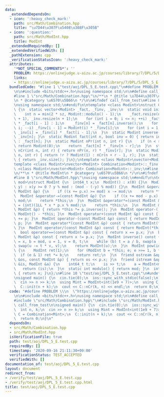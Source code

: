 ```yaml
---
data:
  _extendedDependsOn:
  - icon: ':heavy_check_mark:'
    path: src/Math/Combination.hpp
    title: "\u7D44\u307F\u5408\u308F\u305B"
  - icon: ':question:'
    path: src/Math/ModInt.hpp
    title: ModInt
  _extendedRequiredBy: []
  _extendedVerifiedWith: []
  _pathExtension: cpp
  _verificationStatusIcon: ':heavy_check_mark:'
  attributes:
    '*NOT_SPECIAL_COMMENTS*': ''
    PROBLEM: https://onlinejudge.u-aizu.ac.jp/courses/library/7/DPL/5/DPL_5_E
    links:
    - https://onlinejudge.u-aizu.ac.jp/courses/library/7/DPL/5/DPL_5_E
  bundledCode: "#line 1 \"test/aoj/DPL_5_E.test.cpp\"\n#define PROBLEM \\\n  \"https://onlinejudge.u-aizu.ac.jp/courses/library/7/DPL/5/DPL_5_E\"\
    \n\n#include <bits/stdc++.h>\nusing namespace std;\n\n#define call_from_test\n\
    #line 1 \"src/Math/Combination.hpp\"\n/**\n * @title \u7D44\u307F\u5408\u308F\u305B\
    \n * @category \u6570\u5B66\n */\n\n#ifndef call_from_test\n#line 8 \"src/Math/Combination.hpp\"\
    \nusing namespace std;\n#endif\n\ntemplate <class Modint>\nstruct Combination\
    \ {\n  static vector<Modint> _fact, _finv, _inv;\n  static void init(int sz) {\n\
    \    int n = min(2 * sz, Modint::modulo() - 1);\n    _fact.resize(n + 1), _finv.resize(n\
    \ + 1), _inv.resize(n + 1);\n    for (int i = 0; i <= n; ++i) _fact[i] = i ? Modint(i)\
    \ * _fact[i - 1] : 1;\n    _finv[n] = _fact[n].inverse();\n    for (int i = n;\
    \ i; --i) _finv[i - 1] = Modint(i) * _finv[i];\n    for (int i = 1; i <= n; ++i)\
    \ _inv[i] = _finv[i] * _fact[i - 1];\n  }\n  static Modint inverse(int n) { return\
    \ _inv[n]; }\n  static Modint fact(int n, bool inv = 0) { return inv ? _finv[n]\
    \ : _fact[n]; }\n  static Modint nPr(int n, int r) {\n    if (n < r || r < 0)\
    \ return Modint(0);\n    return _fact[n] * _finv[n - r];\n  }\n  static Modint\
    \ nCr(int n, int r) { return nPr(n, r) * _finv[r]; }\n  static Modint nHr(int\
    \ n, int r) { return !r ? Modint(1) : nCr(n + r - 1, r); }\n  static size_t size()\
    \ { return _inv.size(); }\n};\ntemplate <class Modint>\nvector<Modint> Combination<Modint>::_fact;\n\
    template <class Modint>\nvector<Modint> Combination<Modint>::_finv;\ntemplate\
    \ <class Modint>\nvector<Modint> Combination<Modint>::_inv;\n#line 1 \"src/Math/ModInt.hpp\"\
    \n/**\n * @title ModInt\n * @category \u6570\u5B66\n */\n\n#ifndef call_from_test\n\
    #line 8 \"src/Math/ModInt.hpp\"\nusing namespace std;\n#endif\n\ntemplate <int\
    \ mod>\nstruct ModInt {\n  int64_t x;\n  ModInt() : x(0) {}\n  ModInt(int64_t\
    \ y) : x(y >= 0 ? y % mod : (mod - (-y) % mod)) {}\n  ModInt &operator+=(const\
    \ ModInt &p) {\n    if ((x += p.x) >= mod) x -= mod;\n    return *this;\n  }\n\
    \  ModInt &operator-=(const ModInt &p) {\n    if ((x += mod - p.x) >= mod) x -=\
    \ mod;\n    return *this;\n  }\n  ModInt &operator*=(const ModInt &p) {\n    x\
    \ = (int)(1LL * x * p.x % mod);\n    return *this;\n  }\n  ModInt &operator/=(const\
    \ ModInt &p) { return *this *= p.inverse(); }\n  ModInt operator-() const { return\
    \ ModInt() - *this; }\n  ModInt operator+(const ModInt &p) const { return ModInt(*this)\
    \ += p; }\n  ModInt operator-(const ModInt &p) const { return ModInt(*this) -=\
    \ p; }\n  ModInt operator*(const ModInt &p) const { return ModInt(*this) *= p;\
    \ }\n  ModInt operator/(const ModInt &p) const { return ModInt(*this) /= p; }\n\
    \  bool operator==(const ModInt &p) const { return x == p.x; }\n  bool operator!=(const\
    \ ModInt &p) const { return x != p.x; }\n  ModInt inverse() const {\n    int a\
    \ = x, b = mod, u = 1, v = 0, t;\n    while (b) t = a / b, swap(a -= t * b, b),\
    \ swap(u -= t * v, v);\n    return ModInt(u);\n  }\n  ModInt pow(int64_t e) const\
    \ {\n    ModInt ret(1);\n    for (ModInt b = *this; e; e >>= 1, b *= b)\n    \
    \  if (e & 1) ret *= b;\n    return ret;\n  }\n  friend ostream &operator<<(ostream\
    \ &os, const ModInt &p) { return os << p.x; }\n  friend istream &operator>>(istream\
    \ &is, ModInt &a) {\n    int64_t t;\n    is >> t;\n    a = ModInt<mod>(t);\n \
    \   return (is);\n  }\n  static int modulo() { return mod; }\n  int get() const\
    \ { return x; }\n};\n#line 10 \"test/aoj/DPL_5_E.test.cpp\"\n#undef call_from_test\n\
    \nsigned main() {\n  cin.tie(0);\n  ios::sync_with_stdio(false);\n  int n, k;\n\
    \  cin >> n >> k;\n  using Mint = ModInt<int(1e9 + 7)>;\n  using C = Combination<Mint>;\n\
    \  C::init(n + k);\n  cout << C::nCr(k, n) << endl;\n  return 0;\n}\n"
  code: "#define PROBLEM \\\n  \"https://onlinejudge.u-aizu.ac.jp/courses/library/7/DPL/5/DPL_5_E\"\
    \n\n#include <bits/stdc++.h>\nusing namespace std;\n\n#define call_from_test\n\
    #include \"src/Math/Combination.hpp\"\n#include \"src/Math/ModInt.hpp\"\n#undef\
    \ call_from_test\n\nsigned main() {\n  cin.tie(0);\n  ios::sync_with_stdio(false);\n\
    \  int n, k;\n  cin >> n >> k;\n  using Mint = ModInt<int(1e9 + 7)>;\n  using\
    \ C = Combination<Mint>;\n  C::init(n + k);\n  cout << C::nCr(k, n) << endl;\n\
    \  return 0;\n}\n"
  dependsOn:
  - src/Math/Combination.hpp
  - src/Math/ModInt.hpp
  isVerificationFile: true
  path: test/aoj/DPL_5_E.test.cpp
  requiredBy: []
  timestamp: '2020-09-16 21:11:30+09:00'
  verificationStatus: TEST_ACCEPTED
  verifiedWith: []
documentation_of: test/aoj/DPL_5_E.test.cpp
layout: document
redirect_from:
- /verify/test/aoj/DPL_5_E.test.cpp
- /verify/test/aoj/DPL_5_E.test.cpp.html
title: test/aoj/DPL_5_E.test.cpp
---
```

